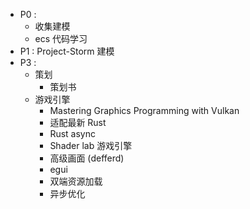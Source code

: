 - P0 : 
	- 收集建模
	- ecs 代码学习
- P1 : Project-Storm 建模
- P3 : 
	- 策划
		- 策划书
	- 游戏引擎
		- Mastering Graphics Programming with Vulkan
		- 适配最新 Rust
		- Rust async
		- Shader lab 游戏引擎
		- 高级画面 (defferd)
		- egui
		- 双端资源加载
		- 异步优化